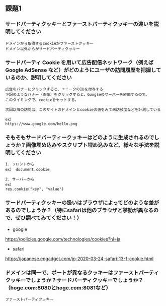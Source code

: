 ## 課題1

### サードパーティクッキーとファーストパーティクッキーの違いを説明してください

```
ドメインから取得するcookieがファーストクッキー
ドメイン以外からがサードパーティクッキー
```

### サードパーティ Cookie を用いて広告配信ネットワーク（例えばGoogle AdSense など）がどのようにユーザの訪問履歴を把握しているのか、説明してください

```
広告のバナーにクリックすると、ユニークのIDを付与する
下記のようなバナー（画像）をクリックすると、Googleのサーバーを経由するので、
このタイミングで、cookieをセットする。

次回以降の訪問は、このサイトのドメインとcookieの値をみて来訪頻度などを計測している

ex）
https://www.google.com/hello.png
```

### そもそもサードパーティークッキーはどのように生成されるのでしょうか？画像埋め込みやスクリプト埋め込みなど、様々な手法を説明してください

```
1. フロントから
ex） document.cookie

2. サーバーから
ex）
res.cookie("key", "value")
```

### サードパーティクッキーの扱いはブラウザによってどのような差があるのでしょうか？（特にsafariは他のブラウザと挙動が異なるので、ぜひ調べてみてください！）

- google

https://policies.google.com/technologies/cookies?hl=ja

- safari

https://japanese.engadget.com/jp-2020-03-24-safari-13-1-cookie.html

### ドメインは同一で、ポートが異なるクッキーはファーストパーティクッキーでしょうか？サードパーティクッキーでしょうか？（hoge.com:8080とhoge.com:8081など）

```
ファーストパーティクッキー
```